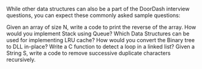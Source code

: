 While other data structures can also be a part of the DoorDash interview questions, you can expect these commonly asked sample questions:

Given an array of size N, write a code to print the reverse of the array.
How would you implement Stack using Queue?
Which Data Structures can be used for implementing LRU cache?
How would you convert the Binary tree to DLL in-place?
Write a C function to detect a loop in a linked list?
Given a String S, write a code to remove successive duplicate characters recursively.
